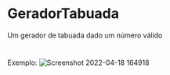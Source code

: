 # GeradorTabuada
Um gerador de tabuada dado um número válido
#
Exemplo:
![Screenshot 2022-04-18 164918](https://user-images.githubusercontent.com/90485265/163867778-3cbe50a2-188c-4553-8c7c-3b6bc5677a3a.png)
